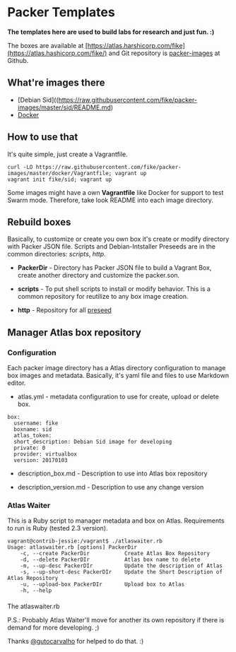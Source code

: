# Packer Templates

**The templates here are used to build labs for research and just fun. :)**

The boxes are available at [https://atlas.harshicorp.com/fike](https://atlas.hashicorp.com/fike/) and Git repository is [packer-images](https://github.com/fike/packer-images) at Github.

## What're images there

* [Debian Sid]((https://raw.githubusercontent.com/fike/packer-images/master/sid/README.md)
* [Docker](https://raw.githubusercontent.com/fike/packer-images/master/docker/README.md)

## How to use that

It's quite simple, just create a Vagrantfile.  

	curl -LO https://raw.githubusercontent.com/fike/packer-images/master/docker/Vagrantfile; vagrant up
	vagrant init fike/sid; vagrant up

Some images might have a own **Vagrantfile** like Docker for support to test Swarm mode. Therefore, take look README into each image directory.

## Rebuild boxes

Basically, to customize or create you own box it's create or modify directory
with Packer JSON file. Scripts and Debian-Intstaller Preseeds are in the common
directories: *scripts*, *http*.

* **PackerDir** - Directory has Packer JSON file to build a Vagrant Box, create
another directory and customize the packer.son.

* **scripts** - To put shell scripts to install or modify behavior. This is a
common repository for reutilize to any box image creation.

* **http** - Repository for all [preseed](https://wiki.debian.org/DebianInstaller/Preseed)

## Manager Atlas box repository

### Configuration

Each packer image directory has a Atlas directory configuration to manage box images and metadata. Basically, it's yaml file and files to use Markdown editor.

* atlas.yml - metadata configuration to use for create, upload or delete box.

```
box:
  username: fike
  boxname: sid
  atlas_token:
  short_description: Debian Sid image for developing
  private: 0
  provider: virtualbox
  version: 20170103
```
* description_box.md - Description to use into Atlas box repository

* description_version.md - Description to use any change version

### Atlas Waiter

This is a Ruby script to manager metadata and box on Atlas. Requirements to run
is Ruby (tested 2.3 version).


```
vagrant@contrib-jessie:/vagrant$ ./atlaswaiter.rb
Usage: atlaswaiter.rb [options] PackerDir
    -c, --create PackerDir           Create Atlas Box Repository
    -d, --delete PackerDIr           Atlas box name to delete
    -m, --up-desc PackerDIr          Update the description of Atlas
    -s, --up-short-desc PackerDIr    Update the Short Description of Atlas Repository
    -u, --upload-box PackerDIr       Upload box to Atlas
    -h, --help
```

####

The atlaswaiter.rb

P.S.: Probably Atlas Waiter'll move for another its own repository if there is demand for more developing. ;)

Thanks [@gutocarvalho](https://twitter.com/gutocarvalho) for helped to do that. :)
